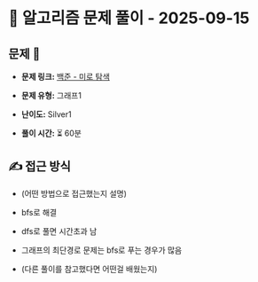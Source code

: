 # 📝 알고리즘 문제 풀이 - 2025-09-15

## 문제 📖

- **문제 링크:** [백준 - 미로 탐색](https://www.acmicpc.net/problem/2178)

- **문제 유형:** 그래프1

- **난이도:** Silver1

- **풀이 시간:** ⏳ 60분

## ✍ 접근 방식

- (어떤 방법으로 접근했는지 설명)
- bfs로 해결
- dfs로 풀면 시간초과 남
- 그래프의 최단경로 문제는 bfs로 푸는 경우가 많음

- (다른 풀이를 참고했다면 어떤걸 배웠는지)
